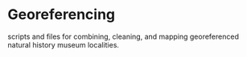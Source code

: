 # Georeferencing
 scripts and files for combining, cleaning, and mapping georeferenced natural history museum localities. 
